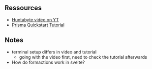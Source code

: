 ## Ressources
- [Huntabyte video on YT](https://www.youtube.com/watch?v=E9J2VXd-bzE)
- [Prisma Quickstart Tutorial](https://www.prisma.io/docs/getting-started/quickstart)

## Notes
- terminal setup differs in video and tutorial
  - going with the video first, need to check the tutorial afterwards
- How do formactions work in svelte?